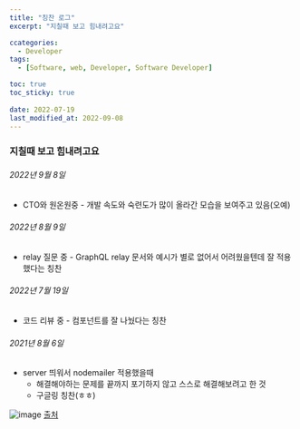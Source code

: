 ```yaml
---
title: "칭찬 로그"
excerpt: "지칠때 보고 힘내려고요"

ccategories:
  - Developer
tags:
  - [Software, web, Developer, Software Developer]

toc: true
toc_sticky: true
 
date: 2022-07-19
last_modified_at: 2022-09-08
---
```


### 지칠때 보고 힘내려고요

###### 2022년 9월 8일
- CTO와 원온원중 - 개발 속도와 숙련도가 많이 올라간 모습을 보여주고 있음(오예)


###### 2022년 8월 9일
- relay 질문 중 - GraphQL relay 문서와 예시가 별로 없어서 어려웠을텐데 잘 적용했다는 칭찬

###### 2022년 7월 19일
- 코드 리뷰 중 - 컴포넌트를 잘 나눴다는 칭찬

###### 2021년 8월 6일
- server 띄워서 nodemailer 적용했을때
  - 해결해야하는 문제를 끝까지 포기하지 않고 스스로 해결해보려고 한 것
  - 구글링 칭찬(ㅎㅎ)


![image](https://user-images.githubusercontent.com/65106740/179686964-a2f96dd3-a3fe-4325-a478-5f8654809c31.png)
[출처](https://theqoo.net/square/1106816611)